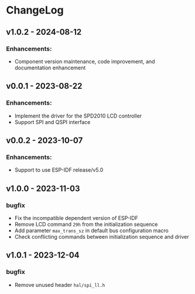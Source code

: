# ChangeLog

## v1.0.2 - 2024-08-12

### Enhancements:

* Component version maintenance, code improvement, and documentation enhancement

## v0.0.1 - 2023-08-22

### Enhancements:

* Implement the driver for the SPD2010 LCD controller
* Support SPI and QSPI interface

## v0.0.2 - 2023-10-07

### Enhancements:

* Support to use ESP-IDF release/v5.0

## v1.0.0 - 2023-11-03

### bugfix

* Fix the incompatible dependent version of ESP-IDF
* Remove LCD command `29h` from the initialization sequence
* Add parameter `max_trans_sz` in default bus configuration macro
* Check conflicting commands between initialization sequence and driver

## v1.0.1 - 2023-12-04

### bugfix

* Remove unused header `hal/spi_ll.h`
